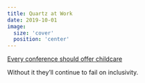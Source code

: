 ```yaml
---
title: Quartz at Work
date: 2019-10-01
image:
  size: 'cover'
  position: 'center'
---
```

[Every conference should offer childcare](https://qz.com/work/1714891/conferences-are-beginning-to-offer-childcare-for-working-parents)

Without it they’ll continue to fail on inclusivity.
<!--more-->